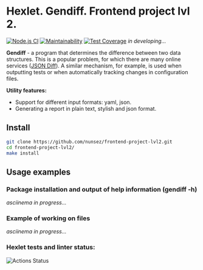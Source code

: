 # Hexlet. Gendiff. Frontend project lvl 2.

[![Node.js CI](https://github.com/nunsez/frontend-project-lvl2/workflows/Node.js%20CI/badge.svg)](https://github.com/nunsez/frontend-project-lvl2/actions?query=workflow%3A%22Node.js+CI%22)
[![Maintainability](https://api.codeclimate.com/v1/badges/e4451e5ff95f4cefe9bd/maintainability)](https://codeclimate.com/github/nunsez/frontend-project-lvl2/maintainability)
[![Test Coverage](https://api.codeclimate.com/v1/badges/e4451e5ff95f4cefe9bd/test_coverage)](https://codeclimate.com/github/nunsez/frontend-project-lvl2/test_coverage)
*in developing...*

**Gendiff** - a program that determines the difference between two data structures. This is a popular problem, for which there are many online services ([JSON Diff](http://www.jsondiff.com/)). A similar mechanism, for example, is used when outputting tests or when automatically tracking changes in configuration files.

**Utility features:**
* Support for different input formats: yaml, json.
* Generating a report in plain text, stylish and json format.

## Install
```sh
git clone https://github.com/nunsez/frontend-project-lvl2.git
cd frontend-project-lvl2/
make install
```

## Usage examples

### Package installation and output of help information (gendiff -h)
*asciinema in progress...*

### Example of working on files
*asciinema in progress...*

### Hexlet tests and linter status:
![Actions Status](/workflows/hexlet-check/badge.svg)